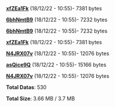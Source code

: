 [**xfZEa1Fk**](/data/xfZEa1Fk.txt) (18/12/22 - 10:55)- 7381 bytes

[**6bhNmtB9**](/data/6bhNmtB9.txt) (18/12/22 - 10:55)- 7232 bytes

[**6bhNmtB9**](/data/6bhNmtB9.txt) (18/12/22 - 10:55)- 7232 bytes

[**xfZEa1Fk**](/data/xfZEa1Fk.txt) (18/12/22 - 10:55)- 7381 bytes

[**N4JRX07v**](/data/N4JRX07v.txt) (18/12/22 - 10:55)- 12076 bytes

[**asQice9Q**](/data/asQice9Q.txt) (18/12/22 - 10:55)- 15166 bytes

[**N4JRX07v**](/data/N4JRX07v.txt) (18/12/22 - 10:55)- 12076 bytes

**Total Datas**: 530

**Total Size**: 3.66 MB / 3.7 MB